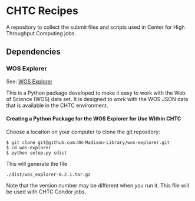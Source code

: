 # CHTC Recipes

A repository to collect the submit files and scripts used in Center for High Throughput Computing jobs.

## Dependencies

### WOS Explorer

See: [WOS Explorer](https://github.com/UW-Madison-Library/wos-explorer)

This is a Python package developed to make it easy to work with the Web of Science (WOS) data set. It is designed to work with the WOS JSON data that is available in the CHTC environment.

#### Creating a Python Package for the WOS Explorer for Use Within CHTC

Choose a location on your computer to clone the git repository:

```
$ git clone git@github.com:UW-Madison-Library/wos-explorer.git
$ cd wos-explorer
$ python setup.py sdist
```

This will generate the file

`./dist/wos_explorer-0.2.1.tar.gz`

Note that the version number may be different when you run it. This file will be used with CHTC Condor jobs.
